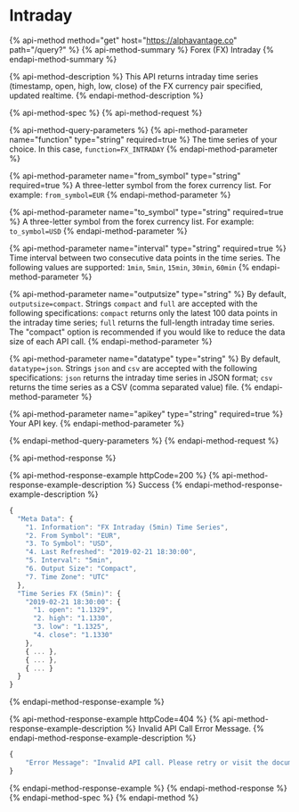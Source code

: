 # Intraday

{% api-method method="get" host="https://alphavantage.co" path="/query?" %}
{% api-method-summary %}
Forex (FX) Intraday
{% endapi-method-summary %}

{% api-method-description %}
This API returns intraday time series (timestamp, open, high, low, close) of the FX currency pair specified, updated realtime. 
{% endapi-method-description %}

{% api-method-spec %}
{% api-method-request %}

{% api-method-query-parameters %}
{% api-method-parameter name="function" type="string" required=true %}
The time series of your choice. In this case, `function=FX_INTRADAY`
{% endapi-method-parameter %}

{% api-method-parameter name="from\_symbol" type="string" required=true %}
A three-letter symbol from the forex currency list. For example: `from_symbol=EUR`
{% endapi-method-parameter %}

{% api-method-parameter name="to\_symbol" type="string" required=true %}
A three-letter symbol from the forex currency list. For example: `to_symbol=USD`
{% endapi-method-parameter %}

{% api-method-parameter name="interval" type="string" required=true %}
Time interval between two consecutive data points in the time series. The following values are supported: `1min`, `5min`, `15min`, `30min`, `60min`
{% endapi-method-parameter %}

{% api-method-parameter name="outputsize" type="string" %}
By default, `outputsize=compact`. Strings `compact` and `full` are accepted with the following specifications: `compact` returns only the latest 100 data points in the intraday time series; `full` returns the full-length intraday time series. The "compact" option is recommended if you would like to reduce the data size of each API call. 
{% endapi-method-parameter %}

{% api-method-parameter name="datatype" type="string" %}
By default, `datatype=json`. Strings `json` and `csv` are accepted with the following specifications: `json` returns the intraday time series in JSON format; `csv` returns the time series as a CSV (comma separated value) file. 
{% endapi-method-parameter %}

{% api-method-parameter name="apikey" type="string" required=true %}
Your API key.
{% endapi-method-parameter %}

{% endapi-method-query-parameters %}
{% endapi-method-request %}


{% api-method-response %}

{% api-method-response-example httpCode=200 %}
{% api-method-response-example-description %}
Success
{% endapi-method-response-example-description %}

```javascript
{
  "Meta Data": {
    "1. Information": "FX Intraday (5min) Time Series",
    "2. From Symbol": "EUR",
    "3. To Symbol": "USD",
    "4. Last Refreshed": "2019-02-21 18:30:00",
    "5. Interval": "5min",
    "6. Output Size": "Compact",
    "7. Time Zone": "UTC"
  },
  "Time Series FX (5min)": {
    "2019-02-21 18:30:00": {
      "1. open": "1.1329",
      "2. high": "1.1330",
      "3. low": "1.1325",
      "4. close": "1.1330"
    },
    { ... },
    { ... },
    { ... }
  }
}
```
{% endapi-method-response-example %}

{% api-method-response-example httpCode=404 %}
{% api-method-response-example-description %}
Invalid API Call Error Message.
{% endapi-method-response-example-description %}

```javascript
{
    "Error Message": "Invalid API call. Please retry or visit the documentation (https://www.alphavantage.co/documentation/) for FX_INTRADAY."
}
```
{% endapi-method-response-example %}
{% endapi-method-response %}
{% endapi-method-spec %}
{% endapi-method %}



